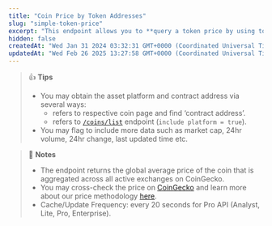 ```yaml
---
title: "Coin Price by Token Addresses"
slug: "simple-token-price"
excerpt: "This endpoint allows you to **query a token price by using token contract address**"
hidden: false
createdAt: "Wed Jan 31 2024 03:32:31 GMT+0000 (Coordinated Universal Time)"
updatedAt: "Wed Feb 26 2025 13:27:58 GMT+0000 (Coordinated Universal Time)"
---
```

> 👍 **Tips**
> 
> - You may obtain the asset platform and contract address via several ways:
>   - refers to respective coin page and find ‘contract address’.
>   - refers to [`/coins/list`](/reference/coins-list) endpoint (`include platform = true`).
> - You may flag to include more data such as market cap, 24hr volume, 24hr change, last updated time etc.

> 📘 **Notes**
> 
> - The endpoint returns the global average price of the coin that is aggregated across all active exchanges on CoinGecko.
> - You may cross-check the price on [CoinGecko](https://www.coingecko.com) and learn more about our price methodology [here](https://www.coingecko.com/en/methodology).
> - Cache/Update Frequency: every 20 seconds for Pro API (Analyst, Lite, Pro, Enterprise).
